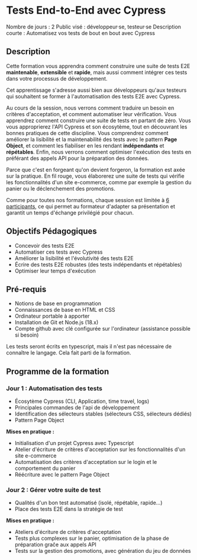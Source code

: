 # Tests End-to-End avec Cypress

Nombre de jours : 2
Public visé : développeur·se, testeur·se
Description courte : Automatisez vos tests de bout en bout avec Cypress


## Description

Cette formation vous apprendra comment construire une suite de tests E2E **maintenable**, **extensible** et **rapide**, mais aussi comment intégrer ces tests dans votre processus de développement. 

Cet apprentissage s'adresse aussi bien aux développeurs qu'aux testeurs qui souhaitent se former à l'automatisation des tests E2E avec Cypress.

Au cours de la session, nous verrons comment traduire un besoin en critères d'acceptation, et comment automatiser leur vérification. Vous apprendrez comment construire une suite de tests en partant de zéro. Vous vous approprierez l'API Cypress et son écosytème, tout en découvrant les bonnes pratiques de cette discipline. Vous comprendrez comment améliorer la lisibilité et la maintenabilité des tests avec le pattern **Page Object**, et comment les fiabiliser en les rendant **indépendants** et **répétables**. Enfin, nous verrons comment optimiser l'exécution des tests en préférant des appels API pour la préparation des données.

Parce que c'est en forgeant qu'on devient forgeron, la formation est axée sur la pratique. En fil rouge, vous élaborerez une suite de tests qui vérifie les fonctionnalités d'un site e-commerce, comme par exemple la gestion du panier ou le déclenchement des promotions.

Comme pour toutes nos formations, chaque session est limitée à [6 participants](https://www.humancoders.com/pages/manifeste#taille-humaine), ce qui permet au formateur d'adapter sa présentation et garantit un temps d'échange privilégié pour chacun.


## Objectifs Pédagogiques

- Concevoir des tests E2E
- Automatiser ces tests avec Cypress
- Améliorer la lisibilité et l'évolutivité des tests E2E
- Écrire des tests E2E robustes (des tests indépendants et répétables)
- Optimiser leur temps d'exécution


## Pré-requis

- Notions de base en programmation
- Connaissances de base en HTML et CSS
- Ordinateur portable à apporter
- Installation de Git et Node.js (18.x)
- Compte github avec clé configurée sur l'ordinateur (assistance possible si besoin)

Les tests seront écrits en typescript, mais il n'est pas nécessaire de connaître le langage. Cela fait parti de la formation.


## Programme de la formation

### Jour 1 : Automatisation des tests

- Écosytème Cypress (CLI, Application, time travel, logs)
- Principales commandes de l'api de développement
- Identification des sélecteurs stables (sélecteurs CSS, sélecteurs dédiés)
- Pattern Page Object

**Mises en pratique :**
 - Initialisation d'un projet Cypress avec Typescript
 - Atelier d'écriture de critères d'acceptation sur les fonctionnalités d'un site e-commerce
 - Automatisation des critères d'acceptation sur le login et le comportement du panier
 - Réécriture avec le pattern Page Object
 
### Jour 2 : Gérer votre suite de test

- Qualités d'un bon test automatisé (isolé, répétable, rapide...)
- Place des tests E2E dans la stratégie de test

**Mises en pratique :**
 - Ateliers d'écriture de critères d'acceptation
 - Tests plus complexes sur le panier, optimisation de la phase de préparation graĉe aux appels API
 - Tests sur la gestion des promotions, avec génération du jeu de données


